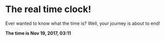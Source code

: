 # The real time clock!

Ever wanted to know what the time is? Well, your journey is about to end!

**The time is Nov 19, 2017, 03:11**